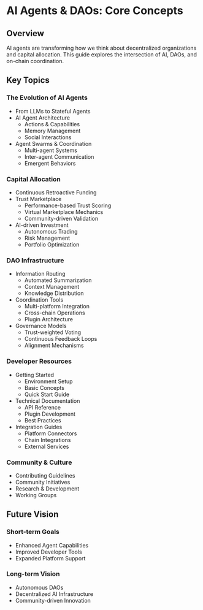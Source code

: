 # AI Agents & DAOs: Core Concepts

## Overview

AI agents are transforming how we think about decentralized organizations and capital allocation. This guide explores the intersection of AI, DAOs, and on-chain coordination.

## Key Topics

### The Evolution of AI Agents

- From LLMs to Stateful Agents
- AI Agent Architecture
  - Actions & Capabilities
  - Memory Management
  - Social Interactions
- Agent Swarms & Coordination
  - Multi-agent Systems
  - Inter-agent Communication
  - Emergent Behaviors

### Capital Allocation

- Continuous Retroactive Funding
- Trust Marketplace
  - Performance-based Trust Scoring
  - Virtual Marketplace Mechanics
  - Community-driven Validation
- AI-driven Investment
  - Autonomous Trading
  - Risk Management
  - Portfolio Optimization

### DAO Infrastructure

- Information Routing
  - Automated Summarization
  - Context Management
  - Knowledge Distribution
- Coordination Tools
  - Multi-platform Integration
  - Cross-chain Operations
  - Plugin Architecture
- Governance Models
  - Trust-weighted Voting
  - Continuous Feedback Loops
  - Alignment Mechanisms

### Developer Resources

- Getting Started
  - Environment Setup
  - Basic Concepts
  - Quick Start Guide
- Technical Documentation
  - API Reference
  - Plugin Development
  - Best Practices
- Integration Guides
  - Platform Connectors
  - Chain Integrations
  - External Services

### Community & Culture

- Contributing Guidelines
- Community Initiatives
- Research & Development
- Working Groups

## Future Vision

### Short-term Goals

- Enhanced Agent Capabilities
- Improved Developer Tools
- Expanded Platform Support

### Long-term Vision

- Autonomous DAOs
- Decentralized AI Infrastructure
- Community-driven Innovation
